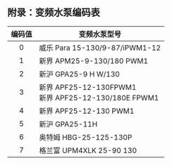 <!-- 注意事项 -->
<!-- 起始分级标题：##（二级标题） -->

## 附录：变频水泵编码表

| 编码值 | 变频水泵型号                                            |
| :----: | ------------------------------------------------------- |
|   0    | 威乐 Para 15-130/9-87/iPWM1-12                          |
|   1    | 新界 APM25-9-130/180 PWM1                               |
|   2    | 新沪 GPA25-9 H W/130                                    |
|   3    | 新界 APF25-12-130FPWM1<br/>新界 APF25-12-130/180E FPWM1 |
|   4    | 新界 APF25-12-130 PWM1                                  |
|   5    | 新沪 GPA25-11H                                          |
|   6    | 奥特姆 HBG-25-125-130P                                  |
|   7    | 格兰富 UPM4XLK 25-90 130                                |
